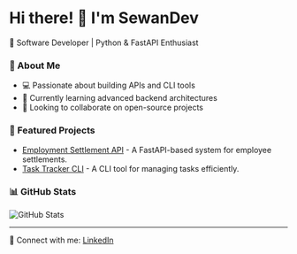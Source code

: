 # Hi there! 👋 I'm SewanDev

🚀 Software Developer | Python & FastAPI Enthusiast

### 🌟 About Me
- 💻 Passionate about building APIs and CLI tools
- 📖 Currently learning advanced backend architectures
- 🎯 Looking to collaborate on open-source projects

### 📌 Featured Projects
- [Employment Settlement API](https://github.com/sewandev/employment-settlement-api) - A FastAPI-based system for employee settlements.
- [Task Tracker CLI](https://github.com/sewandev/task-tracker-cli) - A CLI tool for managing tasks efficiently.

### 📊 GitHub Stats
![GitHub Stats](https://github-readme-stats.vercel.app/api?username=sewandev&show_icons=true&theme=dark)

---
🚀 Connect with me: [LinkedIn](#)
